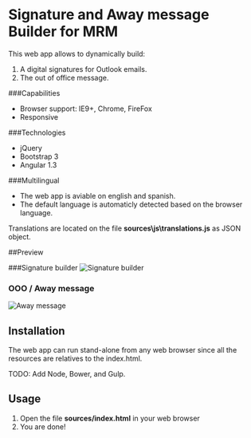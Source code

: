 # Signature and Away message Builder for MRM

This web app allows to dynamically build:

1. A digital signatures for Outlook emails.  
2. The out of office message.  


###Capabilities

- Browser support: IE9+, Chrome, FireFox
- Responsive


###Technologies
- jQuery
- Bootstrap 3
- Angular 1.3


###Multilingual

- The web app is aviable on english and spanish.
- The default language is automaticly detected based on the browser language.

Translations are located on the file **sources\js\translations.js** as JSON object.


##Preview

###Signature builder
![Signature builder][signature_live]

### OOO / Away message
![Away message][away_live]	
	
	
## Installation

The web app can run stand-alone from any web browser since all the resources are relatives to the index.html.


TODO: Add Node, Bower, and Gulp.


## Usage

1. Open the file **sources/index.html** in your web browser
2. You are done!



[signature_live]: https://raw.githubusercontent.com/MRM-BA/signature-away_msg-builder/master/resources/demo/signature_live.gif "Signature builder"
[away_live]: https://raw.githubusercontent.com/MRM-BA/signature-away_msg-builder/master/resources/demo/away_live.gif "Away message"